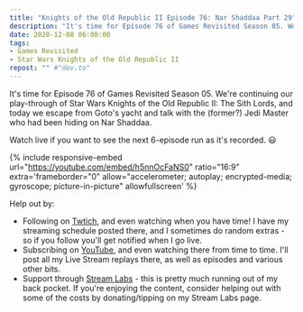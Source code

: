 ```yaml
---
title: "Knights of the Old Republic II Episode 76: Nar Shaddaa Part 29"
description: "It's time for Episode 76 of Games Revisited Season 05. We're continuing our play-through of Star Wars Knights of the Old Republic II: The Sith Lords, and today we escape from Goto's yacht and talk with the (former?) Jedi Master who had been hiding on Nar Shaddaa."
date: 2020-12-08 06:00:00
tags:
- Games Revisited
- Star Wars Knights of the Old Republic II
repost: "" #"dev.to"
---
```


It's time for Episode 76 of Games Revisited Season 05. We're continuing our play-through of Star Wars Knights of the Old Republic II: The Sith Lords, and today we escape from Goto's yacht and talk with the (former?) Jedi Master who had been hiding on Nar Shaddaa.

Watch live if you want to see the next 6-episode run as it's recorded. :smiley:
<!--more-->

{% include responsive-embed url="https://youtube.com/embed/h5nnOcFaNS0" ratio="16:9" extra='frameborder="0" allow="accelerometer; autoplay; encrypted-media; gyroscope; picture-in-picture" allowfullscreen' %}

Help out by:
 * Following on [Twtich](https://twitch.tv/AnonJr_Live), and even watching when you have time! I have my streaming schedule posted there, and I sometimes do random extras - so if you follow you'll get notified when I go live.
 * Subscribing on [YouTube](http://www.youtube.com/channel/UCXafqhKHbkSUIrq0LAuu0tw), and even watching there from time to time. I'll post all my Live Stream replays there, as well as episodes and various other bits.
 * Support through [Stream Labs](https://streamlabs.com/anonjr_live) - this is pretty much running out of my back pocket. If you're enjoying the content, consider helping out with some of the costs by donating/tipping on my Stream Labs page.